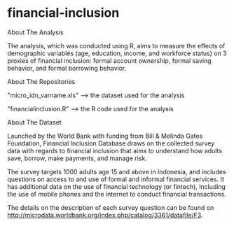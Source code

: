 # financial-inclusion
About The Analysis

The analysis, which was conducted using R, aims to measure the effects of demographic variables (age, education, income, and workforce status) on 3 proxies of financial inclusion: formal account ownership, formal saving behavior, and formal borrowing behavior.

About The Repositories

"micro_idn_varname.xls" --> the dataset used for the analysis

"financialinclusion.R" --> the R code used for the analysis

About The Dataset

Launched by the World Bank with funding from Bill & Melinda Gates Foundation, Financial Inclusion Database draws on the collected survey data with regards to financial inclusion that aims to understand how adults save, borrow, make payments, and manage risk. 

The survey targets 1000 adults age 15 and above in Indonesia, and includes questions on access to and use of formal and informal financial services. It has additional data on the use of financial technology (or fintech), including the use of mobile phones and the internet to conduct financial transactions.

The details on the description of each survey question can be found on http://microdata.worldbank.org/index.php/catalog/3361/datafile/F3.

